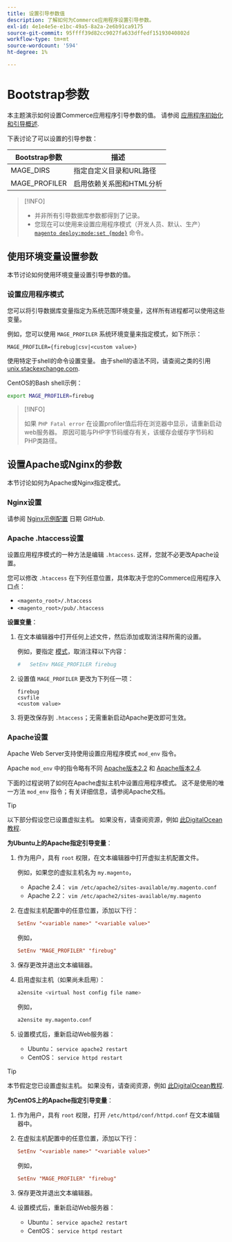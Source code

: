 ```yaml
---
title: 设置引导参数值
description: 了解如何为Commerce应用程序设置引导参数。
exl-id: 4e1e4e5e-e1bc-49a5-8a2a-2e6b91ca9175
source-git-commit: 95ffff39d82cc9027fa633dffedf15193040802d
workflow-type: tm+mt
source-wordcount: '594'
ht-degree: 1%

---
```


# Bootstrap参数

本主题演示如何设置Commerce应用程序引导参数的值。 请参阅 [应用程序初始化和引导概述](initialization.md).

下表讨论了可以设置的引导参数：

| Bootstrap参数 | 描述 |
| ------------------- | -------------------------------------------- |
| MAGE_DIRS | 指定自定义目录和URL路径 |
| MAGE_PROFILER | 启用依赖关系图和HTML分析 |

>[!INFO]
>
>- 并非所有引导数据库参数都得到了记录。
>- 您现在可以使用来设置应用程序模式（开发人员、默认、生产） [`magento deploy:mode:set {mode}`](../cli/set-mode.md) 命令。

## 使用环境变量设置参数

本节讨论如何使用环境变量设置引导参数的值。

### 设置应用程序模式

您可以将引导数据库变量指定为系统范围环境变量，这样所有进程都可以使用这些变量。

例如，您可以使用 `MAGE_PROFILER` 系统环境变量来指定模式，如下所示：

```terminal
MAGE_PROFILER={firebug|csv|<custom value>}
```

使用特定于shell的命令设置变量。 由于shell的语法不同，请查阅之类的引用 [unix.stackexchange.com][unix-stackx].

CentOS的Bash shell示例：

```bash
export MAGE_PROFILER=firebug
```

>[!INFO]
>
>如果 `PHP Fatal error` 在设置profiler值后将在浏览器中显示，请重新启动web服务器。 原因可能与PHP字节码缓存有关，该缓存会缓存字节码和PHP类路径。

## 设置Apache或Nginx的参数

本节讨论如何为Apache或Nginx指定模式。

### Nginx设置

请参阅 [Nginx示例配置] 日期 _GitHub_.

### Apache .htaccess设置

设置应用程序模式的一种方法是编辑 `.htaccess`. 这样，您就不必更改Apache设置。

您可以修改 `.htaccess` 在下列任意位置，具体取决于您的Commerce应用程序入口点：

- `<magento_root>/.htaccess`
- `<magento_root>/pub/.htaccess`

**设置变量**：

1. 在文本编辑器中打开任何上述文件，然后添加或取消注释所需的设置。

   例如，要指定 [模式](application-modes.md)，取消注释以下内容：

   ```conf
   #   SetEnv MAGE_PROFILER firebug
   ```

1. 设置值 `MAGE_PROFILER` 更改为下列任一项：

   ```terminal
   firebug
   csvfile
   <custom value>
   ```

1. 将更改保存到 `.htaccess`；无需重新启动Apache更改即可生效。

### Apache设置

Apache Web Server支持使用设置应用程序模式 `mod_env` 指令。

Apache `mod_env` 中的指令略有不同 [Apache版本2.2] 和 [Apache版本2.4].

下面的过程说明了如何在Apache虚拟主机中设置应用程序模式。 这不是使用的唯一方法 `mod_env` 指令；有关详细信息，请参阅Apache文档。

>[!TIP]
>
>以下部分假设您已设置虚拟主机。 如果没有，请查阅资源，例如 [此DigitalOcean教程](https://www.digitalocean.com/community/tutorials/how-to-set-up-apache-virtual-hosts-on-ubuntu-14-04-lts).

**为Ubuntu上的Apache指定引导变量**：

1. 作为用户，具有 `root` 权限，在文本编辑器中打开虚拟主机配置文件。

   例如，如果您的虚拟主机名为 `my.magento`，

   - Apache 2.4： `vim /etc/apache2/sites-available/my.magento.conf`
   - Apache 2.2： `vim /etc/apache2/sites-available/my.magento`

1. 在虚拟主机配置中的任意位置，添加以下行：

   ```conf
   SetEnv "<variable name>" "<variable value>"
   ```

   例如，

   ```conf
   SetEnv "MAGE_PROFILER" "firebug"
   ```

1. 保存更改并退出文本编辑器。
1. 启用虚拟主机（如果尚未启用）：

   ```bash
   a2ensite <virtual host config file name>
   ```

   例如，

   ```bash
   a2ensite my.magento.conf
   ```

1. 设置模式后，重新启动Web服务器：

   - Ubuntu： `service apache2 restart`
   - CentOS： `service httpd restart`

>[!TIP]
>
>本节假定您已设置虚拟主机。 如果没有，请查阅资源，例如 [此DigitalOcean教程](https://www.digitalocean.com/community/tutorials/how-to-set-up-apache-virtual-hosts-on-centos-6).

**为CentOS上的Apache指定引导变量**：

1. 作为用户，具有 `root` 权限，打开 `/etc/httpd/conf/httpd.conf` 在文本编辑器中。

1. 在虚拟主机配置中的任意位置，添加以下行：

   ```conf
   SetEnv "<variable name>" "<variable value>"
   ```

   例如，

   ```conf
   SetEnv "MAGE_PROFILER" "firebug"
   ```

1. 保存更改并退出文本编辑器。

1. 设置模式后，重新启动Web服务器：

   - Ubuntu： `service apache2 restart`
   - CentOS： `service httpd restart`

<!-- link definitions -->

[Apache版本2.2]: https://httpd.apache.org/docs/2.2/mod/mod_env.html#setenv
[Apache版本2.4]: https://httpd.apache.org/docs/2.4/mod/mod_env.html#setenv
[Nginx示例配置]: https://github.com/magento/magento2/blob/2.4/nginx.conf.sample#L16
[unix-stackx]: https://unix.stackexchange.com/questions/117467/how-to-permanently-set-environmental-variables
